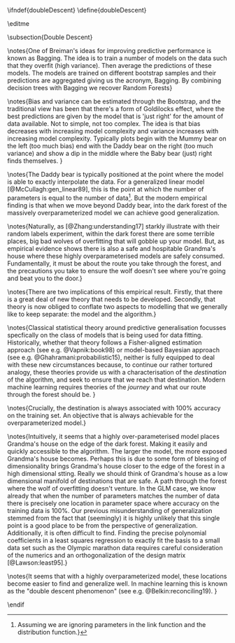 \ifndef{doubleDescent}
\define{doubleDescent}

\editme

\subsection{Double Descent}

\notes{One of Breiman's ideas for improving predictive performance is
known as Bagging. The idea is to train a number of models on the data
such that they overfit (high variance). Then average the predictions
of these models. The models are trained on different bootstrap samples
and their predictions are aggregated giving us the acronym,
Bagging. By combining decision trees with Bagging we recover Random
Forests}

\notes{Bias and variance can be estimated through the Bootstrap, and
the traditional view has been that there's a form of Goldilocks
effect, where the best predictions are given by the model that is
'just right' for the amount of data available. Not to simple, not too
complex. The idea is that bias decreases with increasing model
complexity and variance increases with increasing model
complexity. Typically plots begin with the Mummy bear on the left (too
much bias) end with the Daddy bear on the right (too much variance)
and show a dip in the middle where the Baby bear (just) right finds
themselves. }

\notes{The Daddy bear is typically positioned at the point where the
model is able to exactly interpolate the data. For a generalized
linear model [@McCullagh:gen_linear89], this is the point at which the
number of parameters is equal to the number of data[^assuming]. But
the modern empirical finding is that when we move beyond Daddy bear,
into the dark forest of the massively overparameterized model we can
achieve good generalization.

[^assuming]: Assuming we are ignoring parameters in the link function and the distribution function.}

\notes{Naturally, as [@Zhang:understanding17] starkly illustrate with
their random labels experiment, within the dark forest there are some
terrible places, big bad wolves of overfitting that will gobble up
your model. But, as empirical evidence shows there is also a safe and
hospitable Grandma's house where these highly overparameterised models
are safely consumed. Fundamentally, it must be about the route you
take through the forest, and the precautions you take to ensure the
wolf doesn't see where you're going and beat you to the door.}

\notes{There are two implications of this empirical result. Firstly,
that there is a great deal of new theory that needs to be
developed. Secondly, that theory is now obliged to conflate two
aspects to modelling that we generally like to keep separate: the
model and the algorithm.}

\notes{Classical statistical theory around predictive generalisation
focusses specfically on the class of models that is being used for
data fitting. Historically, whether that theory follows a
Fisher-aligned estimation approach (see e.g. @Vapnik:book98) or
model-based Bayesian approach (see e.g. @Ghahramani:probabilistic15),
neither is fully equipped to deal with these new circumstances
because, to continue our rather tortured analogy, these theories
provide us with a characterisation of the *destination* of the
algorithm, and seek to ensure that we reach that destination. Modern
machine learning requires theories of the *journey* and what our route
through the forest should be. }

\notes{Crucially, the destination is always associated with 100%
accuracy on the training set. An objective that is always achievable
for the overparameterized model.}

\notes{Intuitively, it seems that a highly over-parameterised model
places Grandma's house on the edge of the dark forest. Making it
easily and quickly accessible to the algorithm. The larger the model,
the more exposed Grandma's house becomes. Perhaps this is due to some
form of blessing of dimensionality brings Grandma's house closer to
the edge of the forest in a high dimensional stting. Really we should
think of Grandma's house as a low dimensional manifold of destinations
that are safe. A path through the forest where the wolf of overfitting
doesn't venture. In the GLM case, we know already that when the number
of parameters matches the number of data there is precisely one
location in parameter space where accuracy on the training data is
100%. Our previous misunderstanding of generalization stemmed from the
fact that (seemingly) it is highly unlikely that this single point is
a good place to be from the perspective of
generalization. Additionally, it is often difficult to find. Finding
the precise polynomial coefficients in a least squares regression to
exactly fit the basis to a small data set such as the Olympic marathon
data requires careful consideration of the numerics and an
orthogonalization of the design matrix [@Lawson:least95].}

\notes{It seems that with a highly overparameterized model, these
locations become easier to find and generalize well. In machine
learning this is known as the "double descent phenomenon" (see
e.g. @Belkin:reconciling19). }

\endif
